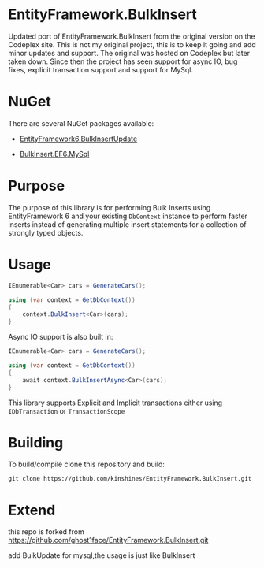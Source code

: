 # EntityFramework.BulkInsert
Updated port of EntityFramework.BulkInsert from the original version on the Codeplex site. This is not my original project, this is to keep it going and add minor updates and support.  The original was hosted on Codeplex but later taken down.  Since then the project has seen support for async IO, bug fixes, explicit transaction support and support for MySql.

# NuGet
There are several NuGet packages available:
* [EntityFramework6.BulkInsertUpdate](https://www.nuget.org/packages/EntityFramework6.BulkInsertUpdate/)

* [BulkInsert.EF6.MySql](https://www.nuget.org/packages/BulkInsert.EF6.MySql/)

# Purpose
The purpose of this library is for performing Bulk Inserts using EntityFramework 6 and your existing `DbContext` instance to perform faster inserts instead of generating multiple insert statements for a collection of strongly typed objects.

# Usage

```cs
IEnumerable<Car> cars = GenerateCars();

using (var context = GetDbContext())
{
    context.BulkInsert<Car>(cars);
}
```

Async IO support is also built in:

```cs
IEnumerable<Car> cars = GenerateCars();

using (var context = GetDbContext())
{
    await context.BulkInsertAsync<Car>(cars);
}
```

This library supports Explicit and Implicit transactions either using `IDbTransaction` or `TransactionScope`

# Building
To build/compile clone this repository and build:

```
git clone https://github.com/kinshines/EntityFramework.BulkInsert.git
```
# Extend 
this repo is forked from https://github.com/ghost1face/EntityFramework.BulkInsert.git
 
 add BulkUpdate for mysql,the usage is just like BulkInsert
